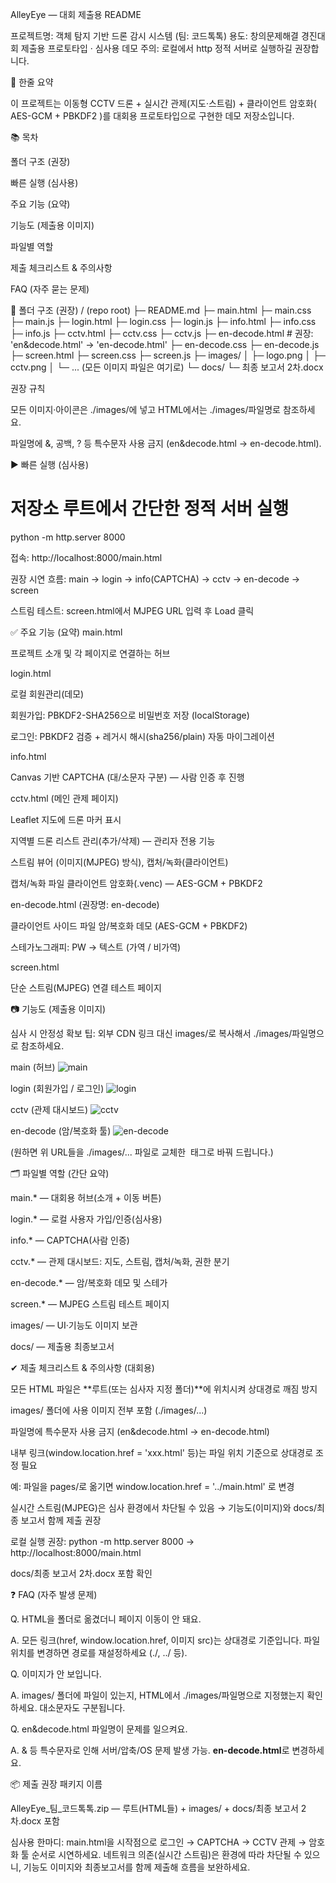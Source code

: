 AlleyEye — 대회 제출용 README

프로젝트명: 객체 탐지 기반 드론 감시 시스템 (팀: 코드톡톡)
용도: 창의문제해결 경진대회 제출용 프로토타입 · 심사용 데모
주의: 로컬에서 http 정적 서버로 실행하길 권장합니다.

🔎 한줄 요약

이 프로젝트는 이동형 CCTV 드론 + 실시간 관제(지도·스트림) + 클라이언트 암호화( AES-GCM + PBKDF2 )를 대회용 프로토타입으로 구현한 데모 저장소입니다.

📚 목차

폴더 구조 (권장)

빠른 실행 (심사용)

주요 기능 (요약)

기능도 (제출용 이미지)

파일별 역할

제출 체크리스트 & 주의사항

FAQ (자주 묻는 문제)

📁 폴더 구조 (권장)
/ (repo root)
├─ README.md
├─ main.html
├─ main.css
├─ main.js
├─ login.html
├─ login.css
├─ login.js
├─ info.html
├─ info.css
├─ info.js
├─ cctv.html
├─ cctv.css
├─ cctv.js
├─ en-decode.html       # 권장: 'en&decode.html' → 'en-decode.html'
├─ en-decode.css
├─ en-decode.js
├─ screen.html
├─ screen.css
├─ screen.js
├─ images/
│   ├─ logo.png
│   ├─ cctv.png
│   └─ ... (모든 이미지 파일은 여기로)
└─ docs/
    └─ 최종 보고서 2차.docx


권장 규칙

모든 이미지·아이콘은 ./images/에 넣고 HTML에서는 ./images/파일명로 참조하세요.

파일명에 &, 공백, ? 등 특수문자 사용 금지 (en&decode.html → en-decode.html).

▶ 빠른 실행 (심사용)
# 저장소 루트에서 간단한 정적 서버 실행
python -m http.server 8000


접속: http://localhost:8000/main.html

권장 시연 흐름: main → login → info(CAPTCHA) → cctv → en-decode → screen

스트림 테스트: screen.html에서 MJPEG URL 입력 후 Load 클릭

✅ 주요 기능 (요약)
main.html

프로젝트 소개 및 각 페이지로 연결하는 허브

login.html

로컬 회원관리(데모)

회원가입: PBKDF2-SHA256으로 비밀번호 저장 (localStorage)

로그인: PBKDF2 검증 + 레거시 해시(sha256/plain) 자동 마이그레이션

info.html

Canvas 기반 CAPTCHA (대/소문자 구분) — 사람 인증 후 진행

cctv.html (메인 관제 페이지)

Leaflet 지도에 드론 마커 표시

지역별 드론 리스트 관리(추가/삭제) — 관리자 전용 기능

스트림 뷰어 (이미지(MJPEG) 방식), 캡처/녹화(클라이언트)

캡처/녹화 파일 클라이언트 암호화(.venc) — AES-GCM + PBKDF2

en-decode.html (권장명: en-decode)

클라이언트 사이드 파일 암/복호화 데모 (AES-GCM + PBKDF2)

스테가노그래피: PW → 텍스트 (가역 / 비가역)

screen.html

단순 스트림(MJPEG) 연결 테스트 페이지

📷 기능도 (제출용 이미지)

심사 시 안정성 확보 팁: 외부 CDN 링크 대신 images/로 복사해서 ./images/파일명으로 참조하세요.

main (허브)
<img src="https://github.com/user-attachments/assets/c173e6db-c673-460b-bb90-9995b0b7c19b" alt="main" />

login (회원가입 / 로그인)
<img src="https://github.com/user-attachments/assets/c173e6db-c673-460b-bb90-9995b0b7c19b" alt="login" />

cctv (관제 대시보드)
<img src="https://github.com/user-attachments/assets/0fcf27e6-67d6-46d5-ba86-e6903e5e3ce1" alt="cctv" />

en-decode (암/복호화 툴)
<img src="https://github.com/user-attachments/assets/075dcd6c-5347-41bf-9bac-57d1d8e33688" alt="en-decode" />

(원하면 위 URL들을 ./images/... 파일로 교체한 <img> 태그로 바꿔 드립니다.)

🗂 파일별 역할 (간단 요약)

main.* — 대회용 허브(소개 + 이동 버튼)

login.* — 로컬 사용자 가입/인증(심사용)

info.* — CAPTCHA(사람 인증)

cctv.* — 관제 대시보드: 지도, 스트림, 캡처/녹화, 권한 분기

en-decode.* — 암/복호화 데모 및 스테가

screen.* — MJPEG 스트림 테스트 페이지

images/ — UI·기능도 이미지 보관

docs/ — 제출용 최종보고서

✔ 제출 체크리스트 & 주의사항 (대회용)

 모든 HTML 파일은 **루트(또는 심사자 지정 폴더)**에 위치시켜 상대경로 깨짐 방지

 images/ 폴더에 사용 이미지 전부 포함 (./images/...)

 파일명에 특수문자 사용 금지 (en&decode.html → en-decode.html)

 내부 링크(window.location.href = 'xxx.html' 등)는 파일 위치 기준으로 상대경로 조정 필요

예: 파일을 pages/로 옮기면 window.location.href = '../main.html' 로 변경

 실시간 스트림(MJPEG)은 심사 환경에서 차단될 수 있음 → 기능도(이미지)와 docs/최종 보고서 함께 제출 권장

 로컬 실행 권장: python -m http.server 8000 → http://localhost:8000/main.html

 docs/최종 보고서 2차.docx 포함 확인

❓ FAQ (자주 발생 문제)

Q. HTML을 폴더로 옮겼더니 페이지 이동이 안 돼요.

A. 모든 링크(href, window.location.href, 이미지 src)는 상대경로 기준입니다. 파일 위치를 변경하면 경로를 재설정하세요 (./, ../ 등).

Q. 이미지가 안 보입니다.

A. images/ 폴더에 파일이 있는지, HTML에서 ./images/파일명으로 지정했는지 확인하세요. 대소문자도 구분됩니다.

Q. en&decode.html 파일명이 문제를 일으켜요.

A. & 등 특수문자로 인해 서버/압축/OS 문제 발생 가능. **en-decode.html**로 변경하세요.

📦 제출 권장 패키지 이름

AlleyEye_팀_코드톡톡.zip — 루트(HTML들) + images/ + docs/최종 보고서 2차.docx 포함

심사용 한마디:
main.html을 시작점으로 로그인 → CAPTCHA → CCTV 관제 → 암호화 툴 순서로 시연하세요. 네트워크 의존(실시간 스트림)은 환경에 따라 차단될 수 있으니, 기능도 이미지와 최종보고서를 함께 제출해 흐름을 보완하세요.
